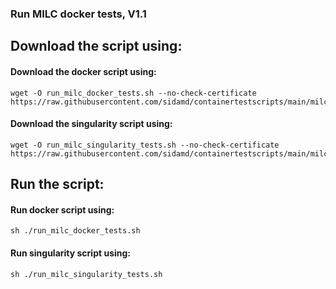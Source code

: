 ### Run MILC docker tests, V1.1 
## Download the script using:
#### Download the docker script using:
```
wget -O run_milc_docker_tests.sh --no-check-certificate https://raw.githubusercontent.com/sidamd/containertestscripts/main/milc/run_milc_docker_tests.sh
```
#### Download the singularity script using:
```
wget -O run_milc_singularity_tests.sh --no-check-certificate https://raw.githubusercontent.com/sidamd/containertestscripts/main/milc/run_milc_singularity_tests.sh
```
## Run the script:
#### Run docker script using:
```
sh ./run_milc_docker_tests.sh
```
#### Run singularity script using:
```
sh ./run_milc_singularity_tests.sh
```
